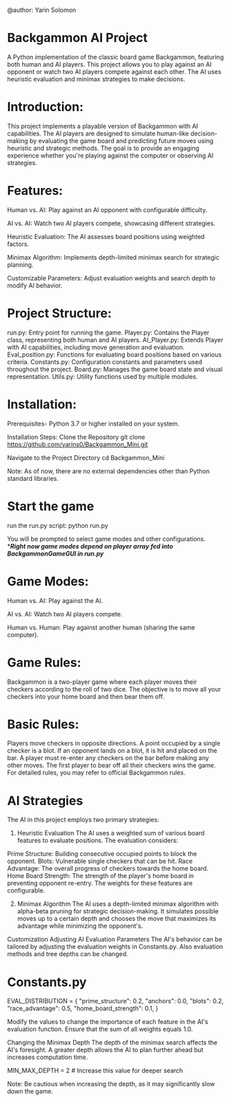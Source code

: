 @author: Yarin Solomon

# Backgammon AI Project
A Python implementation of the classic board game Backgammon, featuring both human and AI players. This project allows you to play against an AI opponent or watch two AI players compete against each other. The AI uses heuristic evaluation and minimax strategies to make decisions.

# Introduction:
This project implements a playable version of Backgammon with AI capabilities. The AI players are designed to simulate human-like decision-making by evaluating the game board and predicting future moves using heuristic and strategic methods. The goal is to provide an engaging experience whether you're playing against the computer or observing AI strategies.

# Features:
Human vs. AI: Play against an AI opponent with configurable difficulty.

AI vs. AI: Watch two AI players compete, showcasing different strategies.

Heuristic Evaluation: The AI assesses board positions using weighted factors.

Minimax Algorithm: Implements depth-limited minimax search for strategic planning.

Customizable Parameters: Adjust evaluation weights and search depth to modify AI behavior.

# Project Structure:
run.py: Entry point for running the game.
Player.py: Contains the Player class, representing both human and AI players.
AI_Player.py: Extends Player with AI capabilities, including move generation and evaluation.
Eval_position.py: Functions for evaluating board positions based on various criteria.
Constants.py: Configuration constants and parameters used throughout the project.
Board.py: Manages the game board state and visual representation.
Utils.py: Utility functions used by multiple modules.

# Installation:
Prerequisites- Python 3.7 or higher installed on your system.

Installation Steps:
Clone the Repository
git clone https://github.com/yarins0/Backgammon_Mini.git

Navigate to the Project Directory
cd Backgammon_Mini


Note: As of now, there are no external dependencies other than Python standard libraries.

# Start the game
run the run.py script: python run.py

You will be prompted to select game modes and other configurations.
****Right now game modes depend on player array fed into BackgammonGameGUI in run.py***

# Game Modes:
Human vs. AI: Play against the AI.

AI vs. AI: Watch two AI players compete.

Human vs. Human: Play against another human (sharing the same computer).

# Game Rules:
Backgammon is a two-player game where each player moves their checkers according to the roll of two dice. The objective is to move all your checkers into your home board and then bear them off.

# Basic Rules:
Players move checkers in opposite directions.
A point occupied by a single checker is a blot. If an opponent lands on a blot, it is hit and placed on the bar.
A player must re-enter any checkers on the bar before making any other moves.
The first player to bear off all their checkers wins the game.
For detailed rules, you may refer to official Backgammon rules.

# AI Strategies
The AI in this project employs two primary strategies:

1. Heuristic Evaluation
The AI uses a weighted sum of various board features to evaluate positions. The evaluation considers:

Prime Structure: Building consecutive occupied points to block the opponent.
Blots: Vulnerable single checkers that can be hit.
Race Advantage: The overall progress of checkers towards the home board.
Home Board Strength: The strength of the player's home board in preventing opponent re-entry.
The weights for these features are configurable.

2. Minimax Algorithm
The AI uses a depth-limited minimax algorithm with alpha-beta pruning for strategic decision-making. It simulates possible moves up to a certain depth and chooses the move that maximizes its advantage while minimizing the opponent's.

Customization
Adjusting AI Evaluation Parameters
The AI's behavior can be tailored by adjusting the evaluation weights in Constants.py.
Also evaluation methods and tree depths can be changed.

# Constants.py
EVAL_DISTRIBUTION = {
    "prime_structure": 0.2,
    "anchors": 0.0,
    "blots": 0.2,
    "race_advantage": 0.5,
    "home_board_strength": 0.1,
}

Modify the values to change the importance of each feature in the AI's evaluation function. Ensure that the sum of all weights equals 1.0.

Changing the Minimax Depth
The depth of the minimax search affects the AI's foresight. A greater depth allows the AI to plan further ahead but increases computation time.

MIN_MAX_DEPTH = 2  # Increase this value for deeper search

Note: Be cautious when increasing the depth, as it may significantly slow down the game.
